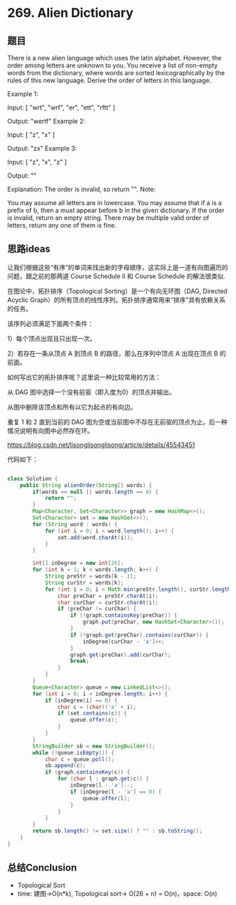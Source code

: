 # 269. Alien Dictionary


## 题目

There is a new alien language which uses the latin alphabet. However, the order among letters are unknown to you. You receive a list of non-empty words from the dictionary, where words are sorted lexicographically by the rules of this new language. Derive the order of letters in this language.

Example 1:

Input:
[
  "wrt",
  "wrf",
  "er",
  "ett",
  "rftt"
]

Output: "wertf"
Example 2:

Input:
[
  "z",
  "x"
]

Output: "zx"
Example 3:

Input:
[
  "z",
  "x",
  "z"
]

Output: ""

Explanation: The order is invalid, so return "".
Note:

You may assume all letters are in lowercase.
You may assume that if a is a prefix of b, then a must appear before b in the given dictionary.
If the order is invalid, return an empty string.
There may be multiple valid order of letters, return any one of them is fine.


## 思路ideas

让我们根据这些“有序”的单词来找出新的字母顺序，这实际上是一道有向图遍历的问题，跟之前的那两道 Course Schedule II 和 Course Schedule 的解法很类似.

在图论中，拓扑排序（Topological Sorting）是一个有向无环图（DAG, Directed Acyclic Graph）的所有顶点的线性序列。拓扑排序通常用来“排序”具有依赖关系的任务。

该序列必须满足下面两个条件：

1）每个顶点出现且只出现一次。

2）若存在一条从顶点 A 到顶点 B 的路径，那么在序列中顶点 A 出现在顶点 B 的前面。

如何写出它的拓扑排序呢？这里说一种比较常用的方法：

从 DAG 图中选择一个没有前驱（即入度为0）的顶点并输出。

从图中删除该顶点和所有以它为起点的有向边。

重复 1 和 2 直到当前的 DAG 图为空或当前图中不存在无前驱的顶点为止。后一种情况说明有向图中必然存在环。

https://blog.csdn.net/lisonglisonglisong/article/details/45543451

代码如下：

```java

class Solution {
    public String alienOrder(String[] words) {
        if(words == null || words.length == 0) {
            return "";
        }
        Map<Character, Set<Character>> graph = new HashMap<>();
        Set<Character> set = new HashSet<>();
        for (String word : words) {
            for (int i = 0; i < word.length(); i++) {
                set.add(word.charAt(i));
            }
        }

        int[] inDegree = new int[26];
        for (int k = 1; k < words.length; k++) {
            String preStr = words[k - 1];
            String curStr = words[k];
            for (int i = 0; i < Math.min(preStr.length(), curStr.length()); i++) {
                char preChar = preStr.charAt(i);
                char curChar = curStr.charAt(i);
                if (preChar != curChar) {
                    if (!graph.containsKey(preChar)) {
                        graph.put(preChar, new HashSet<Character>());
                    }
                    if (!graph.get(preChar).contains(curChar)) {
                        inDegree[curChar - 'a']++;
                    }                   
                    graph.get(preChar).add(curChar);
                    break;
                }
            }
        }
        Queue<Character> queue = new LinkedList<>();
        for (int i = 0; i < inDegree.length; i++) {
            if (inDegree[i] == 0) {
                char c = (char)('a' + i);
                if (set.contains(c)) {
                    queue.offer(c);   
                }
            }
        }
        StringBuilder sb = new StringBuilder();
        while (!queue.isEmpty()) {
            char c = queue.poll();
            sb.append(c);
            if (graph.containsKey(c)) {
                for (char l : graph.get(c)) {
                    inDegree[l - 'a']--;
                    if (inDegree[l - 'a'] == 0) {
                        queue.offer(l);
                    }
                }
            }
        }
        return sb.length() != set.size() ? "" : sb.toString();
    }
}

```



## 总结Conclusion

- Topological Sort
- time: 建图->O(n*k), Topological sort-> O(26 + n) = O(n)，space: O(n)
